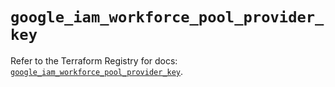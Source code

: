 # `google_iam_workforce_pool_provider_key`

Refer to the Terraform Registry for docs: [`google_iam_workforce_pool_provider_key`](https://registry.terraform.io/providers/hashicorp/google/6.41.0/docs/resources/iam_workforce_pool_provider_key).
